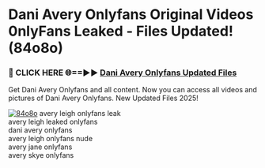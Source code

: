 # Dani Avery Onlyfans Original Videos 0nlyFans Leaked - Files Updated! (84o8o)

<h3>🔴 CLICK HERE 🌐==►► <a href="https://tinyurl.com/3hn5wdd3" rel="nofollow">Dani Avery Onlyfans Updated Files</a></h3>

Get Dani Avery Onlyfans and all content. Now you can access all videos and pictures of Dani Avery Onlyfans. New Updated Files 2025!

[![84o8o](https://i.imgur.com/4HnBqBT.gif)](https://tinyurl.com/3hn5wdd3)
avery leigh onlyfans leak<br>
avery leigh leaked onlyfans<br>
dani avery onlyfans<br>
avery leigh onlyfans nude<br>
avery jane onlyfans<br>
avery skye onlyfans